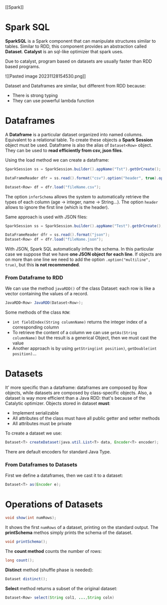 [[Spark]]

# Spark SQL

**SparkSQL** is a Spark component that can manipulate structures similar to tables.
Similar to RDD, this component provides an abstraction called **Dataset**.
**Catalyst** is an sql-like optimizer that spark uses.

Due to catalyst, program based on datasets are usually faster than RDD based programs.

![[Pasted image 20231128154530.png]]

Dataset and Dataframes are similar, but different from RDD because:
- There is strong typing
- They can use powerful lambda function

# Dataframes

A **Dataframe** is a particular dataset organized into named columns.
Equivalent to a relational table.
To create these objects a **Spark Session** object must be used.
Dataframe is also the alias of `Dataset<Row>` object.
They can be used to **read efficiently from csv, json files**.

Using the load method we can create a dataframe:

```java
SparkSession ss = SparkSession.builder().appName("Tst").getOrCreate();

DataFrameReader dfr = ss.read().format("csv").option("header", true).option("inferSchema", true);

Dataset<Row> df = dfr.load("fileName.csv");
```

The option `inferSchema` allows the system to automatically retrieve the types of each column (age -> integer, name -> String...).
The option `header` allows to ignore the first line (which is the header).

Same approach is used with JSON files:

```java
SparkSession ss = SparkSession.builder().appName("Test").getOrCreate();

DataFrameReader dfr = ss.read().format("json");
Dataset<Row> df = dfr.load("fileName.json");
```

With JSON, Spark SQL automatically infers the schema.
In this particular case we suppose that we have **one JSON object for each line**.
If objects are on more than one line we need to add the option `.option("multiline", true)`, but this **is not recommended**.

### From Dataframe to RDD

We can use the method `javaRDD()` of the class Dataset: each row is like a vector containing the values of a record.

```java
JavaRDD<Row> JavaRDD(Dataset<Row>);
```

Some methods of the class `ROW`:
- `int fieldIndex(String columnName)` returns the integer index of a corresponding column
- To retrieve the content of a column we can use `getAs(String columnName)` but the result is a generical Object, then we must cast the value
- Another approach is by using `getString(int position)`, `getDouble(int position)`...

# Datasets

It' more specific than a dataframe: dataframes are composed by Row objects, while datasets are composed by class-specific objects.
Also, a dataset is way more efficient than a Java RDD: that's because of the Catalytic optimizer. Objects stored in dataset **must**:
- Implement serializable
- All attributes of the class must have all public getter and setter methods
- All attributes must be private

To create a dataset we use:

```java
Dataset<T> createDataset(java.util.List<T> data, Encoder<T> encoder);
```

There are default encoders for standard Java Type.

### From Dataframes to Datasets

First we define a dataframes, then we cast it to a dataset:

```Java
Dataset<T> as(Encoder e);
```

# Operations of Datasets

```java
void show(int numRows);
```

It shows the first `numRows` of a dataset, printing on the standard output.
The **printSchema** methos simply prints the schema of the dataset.

```java
void printSchema();
```

The **count method** counts the number of rows:

```java
long count();
```

**Distinct** method (shuffle phase is needed):

```java
Dataset distinct();
```

**Select** method returns a subset of the original dataset:

```java
Dataset<Row> select(String col1, ...,String coln)
```

